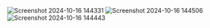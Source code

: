 ![Screenshot 2024-10-16 144331](https://github.com/user-attachments/assets/570229fd-cf60-44dc-ade2-a20bc6c22043)
![Screenshot 2024-10-16 144506](https://github.com/user-attachments/assets/0447c3a5-0ad2-43b3-97af-599b023bd08b)
![Screenshot 2024-10-16 144443](https://github.com/user-attachments/assets/b6c29631-3530-460b-a2b8-99bea006e4cd)
